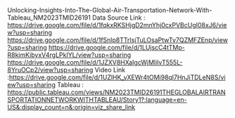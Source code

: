 Unlocking-Insights-Into-The-Global-Air-Transportation-Network-With-Tableau_NM2023TMID26191
Data Source Link : https://drive.google.com/file/d/1fqkxRKSHjgD2mnYhj0cxPVBcUgI08xJ6/view?usp=sharing 	https://drive.google.com/file/d/1fSnlp8TTrIsjTuLOsaPtwTv7QZMFZEnp/view?usp=sharing	https://drive.google.com/file/d/1LUjscC4tTMp-R8kjmKibyxV4rgLPkIYL/view?usp=sharing 	https://drive.google.com/file/d/1JZXV8HXaIgcWjMlilvT555L-8YruOCp2/view?usp=sharing
Video Link :https://drive.google.com/file/d/1UZlHK_vXEWr4tOMi98ql7HnJiTDLeN8S/view?usp=sharing
Tableau : https://public.tableau.com/views/NM2023TMID26191THEGLOBALAIRTRANSPORTATIONNETWORKWITHTABLEAU/Story1?:language=en-US&:display_count=n&:origin=viz_share_link

